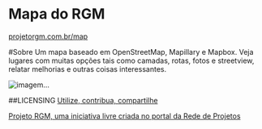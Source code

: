 Mapa do RGM
========

[projetorgm.com.br/map](http://projetorgm.com.br/map)

#Sobre
Um mapa baseado em OpenStreetMap, Mapillary e Mapbox.
Veja lugares com muitas opções tais como camadas, rotas, fotos e streetview, relatar melhorias e outras coisas interessantes.

![imagem...](http://rede.acessasp.sp.gov.br/sites/default/files/imagens_blogadas/226/2015-11-rgm-map.jpg)

##LICENSING
[Utilize, contribua, compartilhe](LICENSE.md)

[Projeto RGM, uma iniciativa livre criada no portal da Rede de Projetos](http://rede.acessasp.sp.gov.br/projeto/rgm)

